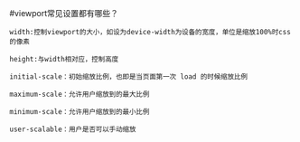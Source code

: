 #viewport常见设置都有哪些？

    width:控制viewport的大小，如设为device-width为设备的宽度，单位是缩放100%时css的像素

    height:与width相对应，控制高度

    initial-scale：初始缩放比例，也即是当页面第一次 load 的时候缩放比例

    maximum-scale：允许用户缩放到的最大比例

    minimum-scale：允许用户缩放到的最小比例 
    
    user-scalable：用户是否可以手动缩放 
